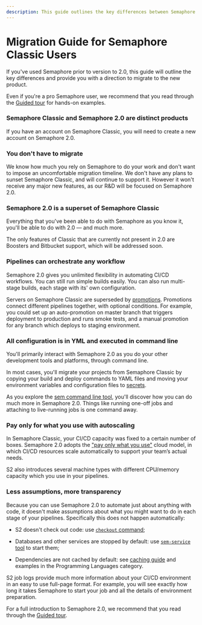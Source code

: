 ```yaml
---
description: This guide outlines the key differences between Semaphore Classic and Semaphore 2.0 and provides you with a direction to migrate to Semaphore 2.0.
---
```


# Migration Guide for Semaphore Classic Users

If you've used Semaphore prior to version to 2.0, this guide will outline the
key differences and provide you with a direction to migrate to the new product.

Even if you're a pro Semaphore user, we recommend that you read through the
[Guided tour](https://docs.semaphoreci.com/guided-tour/getting-started/) for
hands-on examples.

### Semaphore Classic and Semaphore 2.0 are distinct products

If you have an account on Semaphore Classic, you will need to create a new
account on Semaphore 2.0.

### You don't have to migrate

We know how much you rely on Semaphore to do your work and don't want to impose
an uncomfortable migration timeline. We don't have any plans to sunset Semaphore
Classic, and will continue to support it. However it won't receive any major new
features, as our R&D will be focused on Semaphore 2.0.

### Semaphore 2.0 is a superset of Semaphore Classic

Everything that you've been able to do with Semaphore as you know it, you'll be
able to do with 2.0 — and much more.

The only features of Classic that are currently not present in 2.0 are Boosters
and Bitbucket support, which will be addressed soon.

### Pipelines can orchestrate any workflow

Semaphore 2.0 gives you unlimited flexibility in automating CI/CD workflows. You
can still run simple builds easily. You can also run multi-stage builds, each
stage with its' own configuration.

Servers on Semaphore Classic are superseded by
[promotions](https://docs.semaphoreci.com/essentials/deploying-with-promotions/).
Promotions connect different pipelines together, with optional conditions.
For example, you could set up an auto-promotion on master branch that triggers
deployment to production and runs smoke tests, and a manual promotion for any
branch which deploys to staging environment.

### All configuration is in YML and executed in command line

You'll primarily interact with Semaphore 2.0 as you do your other development
tools and platforms, through command line.

In most cases, you'll migrate your projects from Semaphore Classic by copying
your build and deploy commands to YAML files
and moving your environment variables and configuration files to
[secrets](../essentials/environment-variables.md).

As you explore the [sem command line tool](https://docs.semaphoreci.com/reference/sem-command-line-tool/),
you'll discover how you can do much more in Semaphore 2.0. Things like running
one-off jobs and attaching to live-running jobs is one command away.

### Pay only for what you use with autoscaling

In Semaphore Classic, your CI/CD capacity was fixed to a certain number of
boxes. Semaphore 2.0 adopts the ["pay only what you use"](https://semaphoreci.com/pricing)
cloud model, in which CI/CD resources scale automatically to support your
team’s actual needs.

S2 also introduces several machine types with different CPU/memory capacity
which you use in your pipelines.

### Less assumptions, more transparency

Because you can use Semaphore 2.0 to automate just about anything with code, it
doesn't make assumptions about what you might want to do in each stage of your
pipelines. Specifically this does not happen automatically:

- S2 doesn't check out code: use [`checkout` command](https://docs.semaphoreci.com/reference/toolbox-reference/#libcheckout);

- Databases and other services are stopped by default: use [`sem-service`
  tool][sem-service]
  to start them;

- Dependencies are not cached by default: see
  [caching guide](https://docs.semaphoreci.com/essentials/caching-dependencies-and-directories/)
  and examples in the Programming Languages category.

S2 job logs provide much more information about your CI/CD environment in an
easy to use full-page format. For example, you will see exactly how long it
takes Semaphore to start your job and all the details of environment
preparation.

For a full introduction to Semaphore 2.0, we recommend that you read through the
[Guided tour](../guided-tour/getting-started.md).

[sem-service]: https://docs.semaphoreci.com/ci-cd-environment/sem-service-managing-databases-and-services-on-linux/
